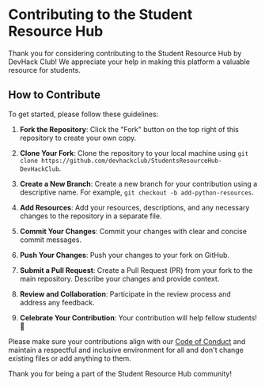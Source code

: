 # Contributing to the Student Resource Hub

Thank you for considering contributing to the Student Resource Hub by DevHack Club! We appreciate your help in making this platform a valuable resource for students.

## How to Contribute

To get started, please follow these guidelines:

1. **Fork the Repository**: Click the "Fork" button on the top right of this repository to create your own copy.

2. **Clone Your Fork**: Clone the repository to your local machine using `git clone https://github.com/devhackclub/StudentsResourceHub-DevHackClub`.

3. **Create a New Branch**: Create a new branch for your contribution using a descriptive name. For example, `git checkout -b add-python-resources`.

4. **Add Resources**: Add your resources, descriptions, and any necessary changes to the repository in a separate file.

5. **Commit Your Changes**: Commit your changes with clear and concise commit messages.

6. **Push Your Changes**: Push your changes to your fork on GitHub.

7. **Submit a Pull Request**: Create a Pull Request (PR) from your fork to the main repository. Describe your changes and provide context.

8. **Review and Collaboration**: Participate in the review process and address any feedback.

9. **Celebrate Your Contribution**: Your contribution will help fellow students! 🎉

Please make sure your contributions align with our [Code of Conduct](CODE_OF_CONDUCT.md) and maintain a respectful and inclusive environment for all and don't change existing files or add anything to them.

Thank you for being a part of the Student Resource Hub community!
